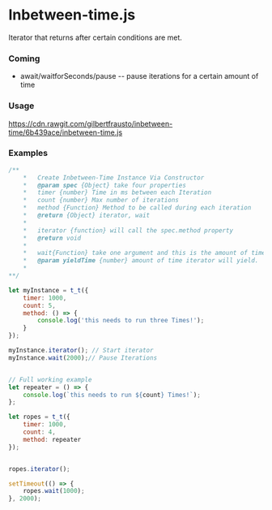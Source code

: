 # Inbetween-time.js

Iterator that returns after certain conditions are met.

### Coming

* await/waitforSeconds/pause -- pause iterations for a certain amount of time

### Usage
https://cdn.rawgit.com/gilbertfrausto/inbetween-time/6b439ace/inbetween-time.js

### Examples

```javascript
/**
    *   Create Inbetween-Time Instance Via Constructor
    *   @param spec {Object} take four properties
    *   timer {number} Time in ms between each Iteration
    *   count {number} Max number of iterations
    *   method {Function} Method to be called during each iteration
    *   @return {Object} iterator, wait
    *
    *   iterator {function} will call the spec.method property
    *   @return void
    *
    *   wait{Function} take one argument and this is the amount of time the iterator will be stopped in milliseconds
    *   @param yieldTime {number} amount of time iterator will yield.
    *       
**/

let myInstance = t_t({
    timer: 1000,
    count: 5,
    method: () => {
        console.log('this needs to run three Times!');
    }
});

myInstance.iterator(); // Start iterator
myInstance.wait(2000);// Pause Iterations


// Full working example
let repeater = () => {
    console.log(`this needs to run ${count} Times!`);
};

let ropes = t_t({
    timer: 1000,
    count: 4,
    method: repeater
});


ropes.iterator();

setTimeout(() => {
	ropes.wait(1000);
}, 2000);
```
